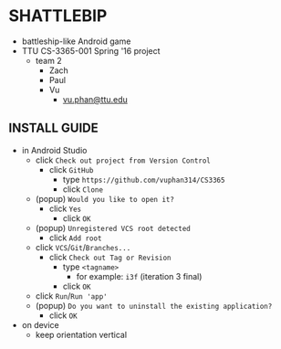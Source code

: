 # SHATTLEBIP
- battleship-like Android game
- TTU CS-3365-001 Spring '16 project
  - team 2
    - Zach
    - Paul
    - Vu
      - vu.phan@ttu.edu

## **INSTALL GUIDE**
- in Android Studio
  - click `Check out project from Version Control`
    - click `GitHub`
      - type `https://github.com/vuphan314/CS3365`
      - click `Clone`
  - (popup) `Would you like to open it?`
    - click `Yes`
      - click `OK`
  - (popup) `Unregistered VCS root detected`
    - click `Add root`
  - click `VCS`/`Git`/`Branches...`
    - click `Check out Tag or Revision`
      - type `<tagname>`
        - for example: `i3f` (iteration 3 final)
      - click `OK`
  - click `Run`/`Run 'app'`
  - (popup) `Do you want to uninstall the existing application?`
    - click `OK`
- on device
  - keep orientation vertical
